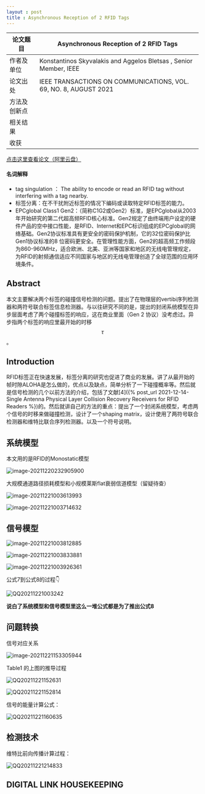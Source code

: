 ```yaml
---
layout : post
title : Asynchronous Reception of 2 RFID Tags   
---
```


<script src="https://polyfill.io/v3/polyfill.min.js?features=es6"></script>
<script id="MathJax-script" async src="https://cdn.jsdelivr.net/npm/mathjax@3/es5/tex-mml-chtml.js"></script>
| 论文题目     | Asynchronous Reception of 2 RFID Tags                        |
| ------------ | ------------------------------------------------------------ |
| 作者及单位   | Konstantinos Skyvalakis and Aggelos Bletsas , Senior Member, IEEE |
| 论文出处     | IEEE TRANSACTIONS ON COMMUNICATIONS, VOL. 69, NO. 8, AUGUST 2021 |
| 方法及创新点 |                                                              |
| 相关结果     |                                                              |
| 收获         |                                                              |

<a href="https://www.aliyundrive.com/s/FcRoVaZUYWt" class="external" target="_blank">点击这里查看论文（阿里云盘）</a>

#### 名词解释

* tag singulation ： The ability to encode or read an RFID tag without interfering with a tag nearby.
* 标签分离：在不干扰附近标签的情况下编码或读取特定RFID标签的能力。
* EPCglobal Class1 Gen2：（简称C1G2或Gen2）标准，是EPCglobal从2003年开始研究的第二代超高频RFID核心标准。Gen2规定了由终端用户设定的硬件产品的空中接口性能，是RFID、Internet和EPC标识组成的EPCglobal的网络基础。Gen2协议标准具有更安全的密码保护机制，它的32位密码保护比Gen1协议标准的8 位密码更安全。在管理性能方面，Gen2的超高频工作频段为860-960MHz，适合欧洲、北美、亚洲等国家和地区的无线电管理规定，为RFID的射频通信适应不同国家与地区的无线电管理创造了全球范围的应用环境条件。



## Abstract

本文主要解决两个标签的碰撞信号检测的问题。提出了在物理层的vertibi序列检测器和两符号联合标签信息检测器。与以往研究不同的是，提出的封闭系统模型在异步层面考虑了两个碰撞标签的响应，这在商业里面（Gen 2 协议）没考虑过。异步指两个标签的响应里最开始的时移$$\tau$$。

## Introduction

RFID标签正在快速发展，标签分离的研究也促进了商业的发展。讲了从最开始的帧时隙ALOHA是怎么做的，优点以及缺点，简单分析了一下碰撞概率等。然后就是信号检测的几个以前方法的介绍，包括了文献[4]({% post_url 2021-12-14-Single Antenna Physical Layer Collision Recovery Receivers for RFID Readers %})的。然后就讲自己的方法的重点：提出了一个封闭系统模型，考虑两个信号的时移来做碰撞检测，设计了一个shaping matrix，设计使用了两符号联合检测器和维特比联合序列检测器。以及一个符号说明。

## 系统模型

本文用的是RFID的Monostatic模型 

![image-20211220232905900](/assets/img/image-20211220232905900.png)

大规模通道路径损耗模型和小规模莱斯flat衰弱信道模型（留疑待查）

![image-20211221003613993](/assets/img/image-20211221003613993.png)

![image-20211221003714632](/assets/img/image-20211221003714632.png)

## 信号模型

![image-20211221003812885](/assets/img/image-20211221003812885.png)

![image-20211221003833881](/assets/img/image-20211221003833881.png)

![image-20211221003926361](/assets/img/image-20211221003926361.png)

公式7到公式8的过程👇

![QQ20211221003242](/assets/img/QQ20211221003242.png)

**说白了系统模型和信号模型里这么一堆公式都是为了推出公式8**



## 问题转换

信号对应关系

![image-20211221153305944](/assets/img/image-20211221153305944.png)

Table1 的上图的推导过程

![QQ20211221152631](/assets/img/QQ20211221152631.png)

![QQ20211221152814](/assets/img/QQ20211221152814.png)

信号的能量计算公式：

![QQ20211221160635](/assets/img/QQ20211221160635.jpg)

## 检测技术

维特比前向传播计算过程：

![QQ20211221214833](/assets/img/QQ20211221214833.png)

## DIGITAL LINK HOUSEKEEPING








